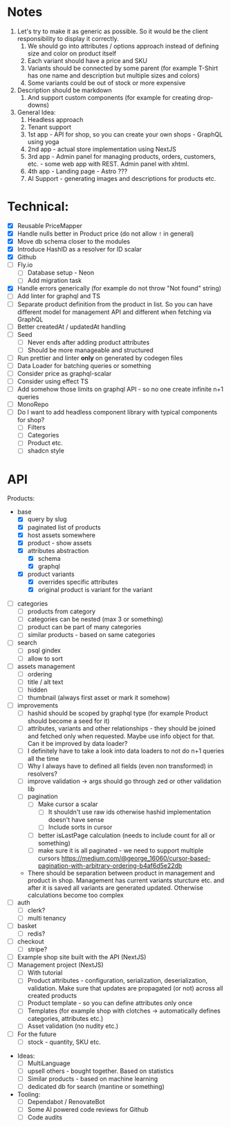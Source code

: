 # Notes

1. Let's try to make it as generic as possible. So it would be the client responsibility to display it correctly.
   1. We should go into attributes / options approach instead of defining size and color on product itself
   2. Each variant should have a price and SKU
   3. Variants should be connected by some parent (for example T-Shirt has one name and description but multiple sizes
      and colors)
   4. Some variants could be out of stock or more expensive
2. Description should be markdown
   1. And support custom components (for example for creating drop-downs)
3. General Idea:
   1. Headless approach
   2. Tenant support
   3. 1st app - API for shop, so you can create your own shops - GraphQL using yoga
   4. 2nd app - actual store implementation using NextJS
   5. 3rd app - Admin panel for managing products, orders, customers, etc. - some web app with REST. Admin panel with xhtml.
   6. 4th app - Landing page - Astro ???
   7. AI Support - generating images and descriptions for products etc.

# Technical:

- [x] Reusable PriceMapper
- [x] Handle nulls better in Product price (do not allow `!` in general)
- [x] Move db schema closer to the modules
- [x] Introduce HashID as a resolver for ID scalar
- [x] Github
- [ ] Fly.io
  - [ ] Database setup - Neon
  - [ ] Add migration task
- [x] Handle errors generically (for example do not throw "Not found" string)
- [ ] Add linter for graphql and TS
- [ ] Separate product definition from the product in list. So you can have different model for management API and different when fetching via GraphQL
- [ ] Better createdAt / updatedAt handling
- [ ] Seed
  - [ ] Never ends after adding product attributes
  - [ ] Should be more manageable and structured
- [ ] Run prettier and linter **only** on generated by codegen files
- [ ] Data Loader for batching queries or something
- [ ] Consider price as graphql-scalar
- [ ] Consider using effect TS
- [ ] Add somehow those limits on graphql API - so no one create infinite n+1 queries
- [ ] MonoRepo
- [ ] Do I want to add headless component library with typical components for shop?
  - [ ] Filters
  - [ ] Categories
  - [ ] Product etc.
  - [ ] shadcn style

# API

Products:

- base
  - [x] query by slug
  - [x] paginated list of products
  - [x] host assets somewhere
  - [x] product - show assets
  - [x] attributes abstraction
    - [x] schema
    - [x] graphql
  - [x] product variants
    - [x] overrides specific attributes
    - [x] original product is variant for the variant
- [ ] categories
  - [ ] products from category
  - [ ] categories can be nested (max 3 or something)
  - [ ] product can be part of many categories
  - [ ] similar products - based on same categories
- [ ] search
  - [ ] psql gindex
  - [ ] allow to sort
- [ ] assets management
  - [ ] ordering
  - [ ] title / alt text
  - [ ] hidden
  - [ ] thumbnail (always first asset or mark it somehow)
- [ ] improvements
  - [ ] hashid should be scoped by graphql type (for example Product should become a seed for it)
  - [ ] attributes, variants and other relationships - they should be joined and fetched only when requested. Maybe use info object for that. Can it be improved by data loader?
  - [ ] I definitely have to take a look into data loaders to not do n+1 queries all the time
  - [ ] Why I always have to defined all fields (even non transformed) in resolvers?
  - [ ] improve validation -> args should go through zed or other validation lib
  - [ ] pagination
    - [ ] Make cursor a scalar
      - [ ] It shouldn't use raw ids otherwise hashid implementation doesn't have sense
      - [ ] Include sorts in cursor
    - [ ] better isLastPage calculation (needs to include count for all or something)
    - [ ] make sure it is all paginated - we need to support multiple cursors https://medium.com/@george_16060/cursor-based-pagination-with-arbitrary-ordering-b4af6d5e22db
  - There should be separation between product in management and product in shop. Management has current variants sturcture etc. and after it is saved all variants are generated updated. Otherwise calculations become too complex
- [ ] auth
  - [ ] clerk?
  - [ ] multi tenancy
- [ ] basket
  - [ ] redis?
- [ ] checkout
  - [ ] stripe?
- [ ] Example shop site built with the API (NextJS)
- [ ] Management project (NextJS)
  - [ ] With tutorial
  - [ ] Product attributes - configuration, serialization, deserialization, validation. Make sure that updates are propagated (or not) across all created products
  - [ ] Product template - so you can define attributes only once
  - [ ] Templates (for example shop with clotches -> automatically defines categories, attributes etc.)
  - [ ] Asset validation (no nudity etc.)
- [ ] For the future
  - [ ] stock - quantity, SKU etc.
- Ideas:
  - [ ] MultiLanguage
  - [ ] upsell others - bought together. Based on statistics
  - [ ] Similar products - based on machine learning
  - [ ] dedicated db for search (mantine or something)
- Tooling:
  - [ ] Dependabot / RenovateBot
  - [ ] Some AI powered code reviews for Github
  - [ ] Code audits
